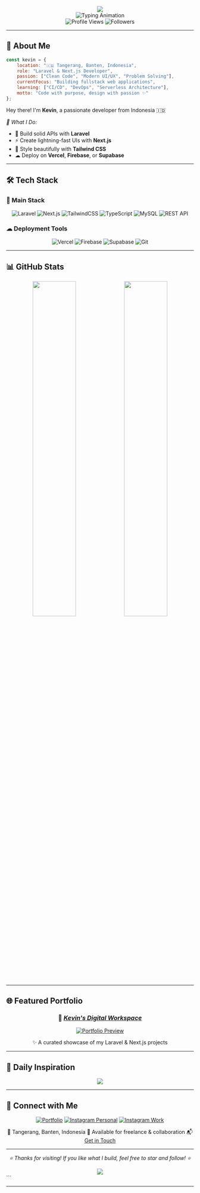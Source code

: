 
<!-- Header -->
<div align="center">
  <img src="https://capsule-render.vercel.app/api?type=waving&color=0:00D9FF,100:0080FF&height=200&section=header&text=Kevin%20Ardiansyah&fontSize=40&fontColor=ffffff&animation=fadeIn&fontAlignY=38&desc=Laravel%20%26%20Next.js%20Developer&descAlignY=55&descSize=16" />
</div>

<!-- Typing Animation -->
<div align="center">
  <img src="https://readme-typing-svg.herokuapp.com?font=Fira+Code&size=22&duration=2000&pause=1000&color=00D9FF&center=true&vCenter=true&width=500&lines=👋+Hi+there!+I'm+Kevin;🚀+Laravel+%26+Next.js+Developer;💡+Crafting+Modern+Web+Apps;🌟+Learning+and+Building" alt="Typing Animation" />
</div>

<!-- Profile Stats -->
<div align="center">
  <img src="https://komarev.com/ghpvc/?username=ouchycode&style=flat-square&color=00D9FF" alt="Profile Views" />
  <img src="https://img.shields.io/github/followers/ouchycode?style=flat-square&color=00D9FF" alt="Followers" />
</div>

---

## 🎯 About Me

```javascript
const kevin = {
    location: "🇮🇩 Tangerang, Banten, Indonesia",
    role: "Laravel & Next.js Developer",
    passion: ["Clean Code", "Modern UI/UX", "Problem Solving"],
    currentFocus: "Building fullstack web applications",
    learning: ["CI/CD", "DevOps", "Serverless Architecture"],
    motto: "Code with purpose, design with passion ✨"
};
````

Hey there! I'm **Kevin**, a passionate developer from Indonesia 🇮🇩

*🌟 What I Do:*

* 🔧 Build solid APIs with **Laravel**
* ⚡ Create lightning-fast UIs with **Next.js**
* 🎨 Style beautifully with **Tailwind CSS**
* ☁ Deploy on **Vercel**, **Firebase**, or **Supabase**

---

## 🛠 Tech Stack

### 🚀 Main Stack

<div align="center">

![Laravel](https://img.shields.io/badge/Laravel-FF2D20?style=for-the-badge\&logo=laravel\&logoColor=white)
![Next.js](https://img.shields.io/badge/Next.js-000000?style=for-the-badge\&logo=next.js\&logoColor=white)
![TailwindCSS](https://img.shields.io/badge/TailwindCSS-38BDF8?style=for-the-badge\&logo=tailwindcss\&logoColor=white)
![TypeScript](https://img.shields.io/badge/TypeScript-007ACC?style=for-the-badge\&logo=typescript\&logoColor=white)
![MySQL](https://img.shields.io/badge/MySQL-005C84?style=for-the-badge\&logo=mysql\&logoColor=white)
![REST API](https://img.shields.io/badge/REST_API-009688?style=for-the-badge\&logo=swagger\&logoColor=white)

</div>

### ☁ Deployment Tools

<div align="center">

![Vercel](https://img.shields.io/badge/Vercel-000000?style=for-the-badge\&logo=vercel\&logoColor=white)
![Firebase](https://img.shields.io/badge/Firebase-039BE5?style=for-the-badge\&logo=Firebase\&logoColor=white)
![Supabase](https://img.shields.io/badge/Supabase-3ECF8E?style=for-the-badge\&logo=supabase\&logoColor=white)
![Git](https://img.shields.io/badge/Git-F05032?style=for-the-badge\&logo=git\&logoColor=white)

</div>

---

## 📊 GitHub Stats

<div align="center">
  <img src="https://github-readme-stats.vercel.app/api?username=ouchycode&show_icons=true&theme=radical&hide_border=true" width="48%" />
  <img src="https://github-readme-streak-stats.herokuapp.com/?user=ouchycode&theme=radical&hide_border=true" width="48%" />
</div>

---

## 🌐 Featured Portfolio

<div align="center">

### 🔗 *[Kevin's Digital Workspace](https://kev-workspace.vercel.app)*

[![Portfolio Preview](https://img.shields.io/badge/🚀_Live_Preview-000000?style=for-the-badge\&logo=vercel\&logoColor=white)](https://kev-workspace.vercel.app)

✨ A curated showcase of my Laravel & Next.js projects

</div>

---

## 💬 Daily Inspiration

<div align="center">
  <img src="https://quotes-github-readme.vercel.app/api?type=horizontal&theme=radical" />
</div>

---

## 🤝 Connect with Me

<div align="center">

[![Portfolio](https://img.shields.io/badge/🌐_Portfolio-000000?style=for-the-badge\&logo=vercel\&logoColor=white)](https://kev-workspace.vercel.app)
[![Instagram Personal](https://img.shields.io/badge/@kevinnardd_-E4405F?style=for-the-badge\&logo=instagram\&logoColor=white)](https://instagram.com/kevinnardd_)
[![Instagram Work](https://img.shields.io/badge/@kev.workspace-E4405F?style=for-the-badge\&logo=instagram\&logoColor=white)](https://instagram.com/kev.workspace)

📍 Tangerang, Banten, Indonesia
💼 Available for freelance & collaboration
📬 [Get in Touch](https://kev-workspace.vercel.app/contact)

</div>

---

<div align="center">

*⭐ Thanks for visiting! If you like what I build, feel free to star and follow! ⭐*

<img src="https://capsule-render.vercel.app/api?type=waving&color=0:00D9FF,100:0080FF&height=120&section=footer" />

</div>
```

---

